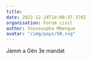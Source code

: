 ```yaml
---
title: 
date: 2022-12-24T14:00:37.376Z
organisation: Forum civil 
author: Youssoupha Mbengue 
avatar: "/img/pays/SN.svg"
---
```


Jàmm a Gën 3e mandat 